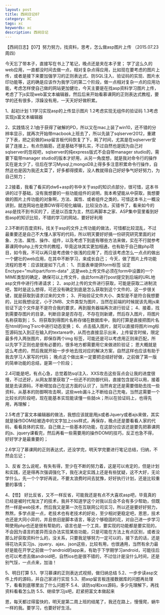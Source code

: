 ```yaml
---
layout: post
title: 西祠日记07
category: XC
tags: xc
keywords: xc
description: 西祠日记
---
```


【西祠日志】【07】努力努力，找资料，思考，怎么做asp图片上传  （2015.07.23周四）

今天忘了带本子，直接写在书上了笔记，晚点还是夹在本子里；
学了这么久的web应用，一直都没时间去做一点，相对复杂点得应用，比如现在要考虑的图片上传，或者是接下来要加强学习的正则表达式、防SQL注入、验证码的实现、图片水印功能等，这的确是应该作为我学习的第二个阶段，做一点相对复杂一点的应用功能，考虑怎样使自己做的网站更加健壮，今天主要是在找asp资料学习图片上传，考虑了下js实现web富文本编辑器，然后后来开始看慕课网的正则表达式教程，要学的还有很多，浮躁没有用，一天天好好做积累。

1、起初计划
1.1学习实现asp的上传显示图片
1.2考虑实现无组件的验证码
1.3考虑实现js富文本编辑器

2、实践情况
2.1由于获得了破解的PD，所以又在mac上装了win10，还不错的分辨率显示，就再次开始带macbook上班去了，所以先装了sqlserver2012，重建了下表，把之前做的asp留言板代码恢复了下，耗了时间，尤其是在sqlserver安装了连接上，有点伤脑筋，还是基础不够扎实，不过自然也是因为自己对sqlserver的忽视吧，sqlserver的纯express版式不会自带manager studio的，需要下载带manager studio的版本才好用，从另一角度想，就是我对命令行的操作实在是太少了，往后在学习Mysql上mongoDB上得多多注意积累命令行操作，自然这也是因为我还太菜了，好多都得摸索，没人教就得自己好好争气好好努力，为自己努力；

2.2接着，我看了看买的dw6+asp的书中关于asp的知识点部分，很可惜，这本书讲的过于基础，没有我想要的一些功能组件的说明，我本希望能从中获取，我想要做的图片上传功能的对象啊，方法、属性、或者组件之类的，可惜这本书上一概没讲到，就连网站也是靠DW得可视化编辑，比较没办法，买错书了，看来如今的asp是找不到书买的了，还是以百度为主，然后再脚本之家、ASP集中营里看到好些asp的知识比较，不错的学习的网站，要好好利用

2.3不断的百度资料，找关于asp的文件上传功能的做法，可惜都比较混乱，不过最重要还是自己不大懂人家写的代码，所以明天要好好搞一份研究研究里面的对象、方法、属性、操作、组件，以及考虑下到底有哪些方法来做，实在不行就参考慕课网中php上传文件的教程，毕竟这块其实更加相通，也有助于自己做php项目，如今我，不可以再只是考虑做个肤浅的应用了，而应该考虑怎么一点点的做出一个健壮的web应用，在其中不断学习，来成长自己；
今天，做了图片上传功能流程的思考：应该就是如下几点：
1、页面表单提供form标签   设定 Enctype="multipart/form-data" ,这是web上传文件必须在form中设置的一个MIME类型的确定，确保可以上传文件，由此form进行post提交到后端的URL地asp文件中进行传递请求；
2、asp对上传的文件进行获取，可能是获取二进制流吧，暂时是这么想得，可还没有确定到底是怎么获取到这个文件的，这一步很关键，就是获取到请求过来的文件；
3、开始验证文件大小、类型是不是符合我想要的，比如我想设定，小于2MB、文件类型为图片，当然在前端的时候就该先用js来验证下这个文件是不是符合我的要求，再到服务器端再次进行验证；
4、接着，找到需要存图片的目录，判断目录是否存在，不存在则新建，然后存入图片，将图片名称获取到；
5、将获取到得图片名称存储在数据库中，我的打算是直接把图片名在html的img下src中进行动态变换；
6、点击插入图片，就可以直接将图片img标签源码加入到正在输入的textarea中，从而也直接显示出来，上传留言时候，限定最多传入两张图片，即保存两个img 标签，可能还是可以考虑用正则来匹配，所以先学下正则也是很有必要的，很多地方都需要用它来做进阶验证；
恩大概就是这么考虑的，然后我就开始一步步地去找对应的解决方案，自然这样也应该有助于我去学习人家写的代码；
晚点这个做出来一定要把总结好好做，之前做了第一版的简单功能的总结，是第一个阶段；

2.4可能是吧，有点心急，总觉着防sql注入、XXS攻击这些盲点会让我的进度很慢，不过还好，从网友那里获取了一份还不的防御代码，直接包含就可以用，接着就是去读源码，不断增加自己在这方面的认识了，当然肯定还是需要借助去找一些资料，从基本的防御啊攻击啊，这些web漏斗上不断给自己充电，当然这需要一个比较长的阶段吧，现在能基本实现能读懂一些就ok；所以在验证码上，也得先用，再理解；

2.5考虑了富文本编辑器的做法，我想应该就是用js或者Jquery或者ajs来做，其实就是操作DOM给被选中的文字加上css样式，再保存，晚点还是要看看人家的代码，看看具体的实现，自己做上一些基本的功能，在这部分应该还是要先把慕课网的js、jquery课看完，然后再看一些需要用的操作DOM的技巧，反正也急不得，好好学才是最重要的；

2.6学习了慕课网的正则表达式，还没学完，明天学完要进行笔记总结，归纳，不然会忘记；

3、反省
怎么说呢，有失有得，至少在不断的努力着，这是可以肯定的，但是计划和实践，还是得再次强调强化下，我在决定实践上还是有些犹疑，这不大好，无论学什么，先一个个学好再说，不要太浪费时间去犹豫，好好执行计划，还是比较重要的事情；

4、【悟】
好比反省，又不一样反省，可能我还是有点不大喜欢asp吧，毕竟真的已经是被时代淘汰了的技术，我并不知道学这个对我以后会不会有多少帮助，但既然一样是web技术，然后我又是第一次在互联网公司实习，所以还是要好好努力，熬熬，多学点是一点，老技术也有老技术的好处，至少相对更稳定吧，恩恩，技术也还是大同小异的，并且依旧是脚本语言，等这个够稳固的花，对自己进一步学习啊使用php也还是很有帮助的，语言也是一个工具，要实现的功能都是要实现的，不会因为语言的差异而没办法实现某些功能，只是可能在方法上有点区别，或者没那么好获取资料什么的，没关系，只要我足够努力一定可以的，接下去的话，还是得花功夫实习js、jquery、ajax、json这些，比较有用，也很通用，当然有余力最好是能在开学之前做一个android的app来，有助于下学期学习android，可能往后也可以考虑去做android吧，自然ios也是很不错的，不过估计是没什么时间，还是别气馁，一点点来，加油！

5、明日打算
5.1、学习慕课的正则表达式视频，做归纳总结
5.2、一步步读asp文件上传的源码，并自己家进行实现
5.3、把asp留言板连接数据库的问题再处理下，看看到底哪里出了什么问题不
5.4、读防sql和xxs源码，多少先理解下，再找资料看看怎么防
5.5、继续学习js吧，赶紧把富文本做起来

恩，每天都过得蛮快的，明天是第二周上班的结尾了，我还在路上，慢慢爬，蜗牛一样的我。要学习，也要好好生活。